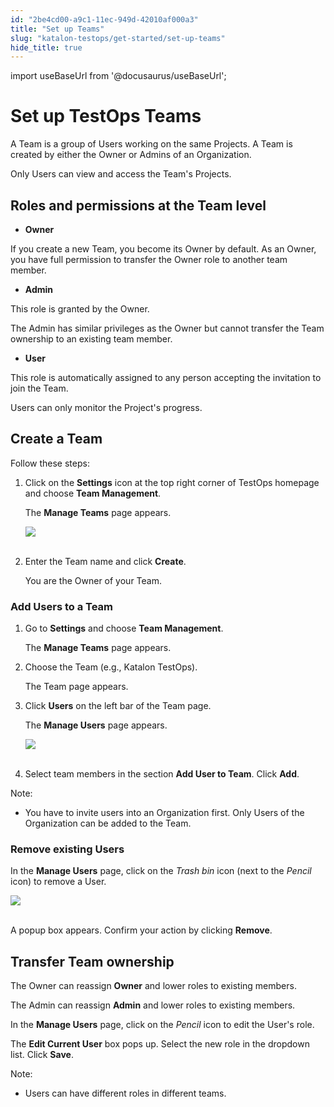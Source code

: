 ```yaml
---
id: "2be4cd00-a9c1-11ec-949d-42010af000a3"
title: "Set up Teams"
slug: "katalon-testops/get-started/set-up-teams"
hide_title: true
---
```

import useBaseUrl from '@docusaurus/useBaseUrl';


# <a id="id" class="anchor_top_offset"/><a id="ariaid-title1" class="anchor_top_offset"/>Set up TestOps Teams

<p xmlns="http://www.w3.org/1999/xhtml" className="p">A Team is a group of Users working on the same Projects. A Team   is created by either the Owner or Admins of an Organization.</p> 
<p xmlns="http://www.w3.org/1999/xhtml" className="p">Only Users can view and access the Team's Projects.</p> 
    

## <a id="id_1" class="anchor_top_offset"/>Roles and permissions at the Team level

    
      
<ul xmlns="http://www.w3.org/1999/xhtml" className="ul">   <li className="li">     <strong className="ph b">Owner</strong>   </li> </ul> 
      
<p xmlns="http://www.w3.org/1999/xhtml" className="p">If you create a new Team, you become its Owner by default. As an   Owner, you have full permission to transfer the Owner role to   another team member.</p> 
      
<ul xmlns="http://www.w3.org/1999/xhtml" className="ul">   <li className="li">     <strong className="ph b">Admin</strong>   </li> </ul> 
      
<p xmlns="http://www.w3.org/1999/xhtml" className="p">This role is granted by the Owner.</p> 
      
<p xmlns="http://www.w3.org/1999/xhtml" className="p">The Admin has similar privileges as the Owner but cannot   transfer the Team ownership to an existing team member.</p> 
      
<ul xmlns="http://www.w3.org/1999/xhtml" className="ul">   <li className="li">     <strong className="ph b">User</strong>   </li> </ul> 
      
<p xmlns="http://www.w3.org/1999/xhtml" className="p">This role is automatically assigned to any person accepting the   invitation to join the Team.</p> 
      
<p xmlns="http://www.w3.org/1999/xhtml" className="p">Users can only monitor the Project's progress.</p> 
    
  
    

## <a id="id_2" class="anchor_top_offset"/>Create a Team

    
      
<p xmlns="http://www.w3.org/1999/xhtml" className="p">Follow these steps:</p> 
      
<ol xmlns="http://www.w3.org/1999/xhtml" className="ol">   <li className="li">     <p className="p">Click on the <strong className="ph b">Settings</strong> icon at the top right       corner of TestOps homepage and choose <strong className="ph b">Team         Management</strong>.</p>     <p className="p">The <strong className="ph b">Manage Teams</strong> page appears.</p>     <p className="p">       <img className="image" src={useBaseUrl("https://github.com/katalon-studio/docs-images/raw/master/katalon-analytics/docs/testops-revamp-june-setup-team/kt-june-create-team-2.png")} /><br /><br />     </p>   </li>   <li className="li">     <p className="p">Enter the Team name and click <strong className="ph b">Create</strong>.</p>     <p className="p">You are the Owner of your Team.</p>   </li> </ol> 
    
          

### <a id="id_3" class="anchor_top_offset"/>Add Users to a Team

<ol xmlns="http://www.w3.org/1999/xhtml" className="ol"><li className="li">     <p className="p">Go to <strong className="ph b">Settings</strong> and choose <strong className="ph b">Team Management</strong>.</p>     <p className="p">The <strong className="ph b">Manage Teams</strong> page appears.</p>   </li><li className="li">     <p className="p">Choose the Team (e.g., Katalon TestOps).</p>     <p className="p">The Team page appears.</p>   </li><li className="li">     <p className="p">Click <strong className="ph b">Users</strong> on the left bar of the Team page.</p>     <p className="p">The <strong className="ph b">Manage Users</strong> page appears.</p>     <p className="p"> <img className="image" src={useBaseUrl("https://github.com/katalon-studio/docs-images/raw/master/katalon-analytics/docs/testops-revamp-june-setup-team/kt-june-create-team-3.png")} /><br /><br />     </p>   </li><li className="li">     <p className="p">Select team members in the section <strong className="ph b">Add User to Team</strong>. Click <strong className="ph b">Add</strong>.</p>   </li></ol> 
<div xmlns="http://www.w3.org/1999/xhtml" className="note note note_note"><span className="note__title">Note:</span> 
  <ul className="ul"><li className="li">
      <p className="p">You have to invite users into an Organization first. Only Users of the Organization can be added to the Team.</p>
    </li></ul>
</div>
      

### <a id="id_4" class="anchor_top_offset"/>Remove existing Users

      
        
<p xmlns="http://www.w3.org/1999/xhtml" className="p">In the <strong className="ph b">Manage Users</strong> page, click on the   <em className="ph i">Trash bin</em> icon (next to the <em className="ph i">Pencil</em> icon) to   remove a User.</p> 
        
<p xmlns="http://www.w3.org/1999/xhtml" className="p">   <img className="image" src={useBaseUrl("https://github.com/katalon-studio/docs-images/raw/master/katalon-analytics/docs/testops-revamp-june-setup-team/kt-june-create-team-4.png")} /><br /><br /> </p> 
        
<p xmlns="http://www.w3.org/1999/xhtml" className="p">A popup box appears. Confirm your action by clicking   <strong className="ph b">Remove</strong>.</p> 
      
    

## <a id="id_5" class="anchor_top_offset"/>Transfer Team ownership

<p xmlns="http://www.w3.org/1999/xhtml" className="p">The Owner can reassign <strong className="ph b">Owner</strong> and lower roles to existing members.</p> 
<p xmlns="http://www.w3.org/1999/xhtml" className="p">The Admin can reassign <strong className="ph b">Admin</strong> and lower roles to existing members.</p> 
<p xmlns="http://www.w3.org/1999/xhtml" className="p">In the <strong className="ph b">Manage Users</strong> page, click on the <em className="ph i">Pencil</em> icon to edit the User's role.</p> 
<p xmlns="http://www.w3.org/1999/xhtml" className="p">The <strong className="ph b">Edit Current User</strong> box pops up. Select the new role in the dropdown list. Click <strong className="ph b">Save</strong>.</p> 
<div xmlns="http://www.w3.org/1999/xhtml" className="note note note_note"><span className="note__title">Note:</span> 
  <ul className="ul"><li className="li">
      <p className="p">Users can have different roles in different teams.</p>
    </li></ul>
</div>
